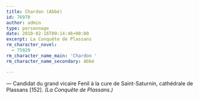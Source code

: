 ```yaml
---
title: Chardon (Abbé)
id: 76970
author: admin
type: personnage
date: 2010-02-16T09:14:46+00:00
excerpt: La Conquête de Plassans
rm_character_novel:
  - 75929
rm_character_name_main: 'Chardon '
rm_character_name_secondary: Abbé

---
```

— Candidat du grand vicaire Fenil à la cure de Saint-Saturnin, cathédrale de Plassans [152]. _(La Conquête de Plassans.)_